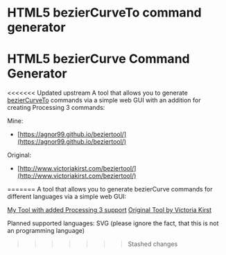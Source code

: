 # HTML5 <canvas> bezierCurveTo command generator
# HTML5 bezierCurve Command Generator

<<<<<<< Updated upstream
A tool that allows you to generate [bezierCurveTo](https://developer.mozilla.org/en-US/docs/Web/API/CanvasRenderingContext2D/bezierCurveTo) commands via a simple web GUI with an addition for creating Processing 3 commands:

Mine:
* [https://agnor99.github.io/beziertool/](https://agnor99.github.io/beziertool/)

Original:
* [http://www.victoriakirst.com/beziertool/](http://www.victoriakirst.com/beziertool/)

=======
A tool that allows you to generate bezierCurve commands for different languages via a simple web GUI:

[My Tool with added Processing 3 support](https://agnor99.github.io/beziertool/)
[Original Tool by Victoria Kirst](http://www.victoriakirst.com/beziertool/)


Planned supported languages:
SVG (please ignore the fact, that this is not an programming language)
>>>>>>> Stashed changes
